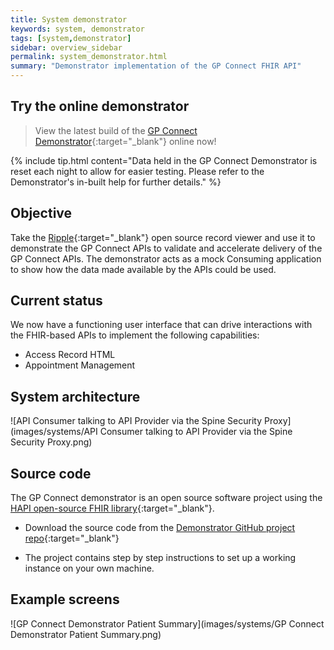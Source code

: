 ```yaml
---
title: System demonstrator
keywords: system, demonstrator
tags: [system,demonstrator]
sidebar: overview_sidebar
permalink: system_demonstrator.html
summary: "Demonstrator implementation of the GP Connect FHIR API"
---
```


## Try the online demonstrator ##

> View the latest build of the [GP Connect Demonstrator](https://orange.testlab.nhs.uk/){:target="_blank"} online now!

{% include tip.html content="Data held in the GP Connect Demonstrator is reset each night to allow for easier testing. Please refer to the Demonstrator's in-built help for further details." %}

## Objective ##

Take the [Ripple](http://rippleosi.org/){:target="_blank"} open source record viewer and use it to demonstrate the GP Connect APIs to validate and accelerate delivery of the GP Connect APIs. The demonstrator acts as a mock Consuming application to show how the data made available by the APIs could be used. 

## Current status ##

We now have a functioning user interface that can drive interactions with the FHIR-based APIs to implement the following capabilities:

- Access Record HTML
- Appointment Management

## System architecture ##

![API Consumer talking to API Provider via the Spine Security Proxy](images/systems/API Consumer talking to API Provider via the Spine Security Proxy.png)

## Source code ##

The GP Connect demonstrator is an open source software project using the [HAPI open-source FHIR library](http://hapifhir.io/){:target="_blank"}.


- Download the source code from the
[Demonstrator GitHub project repo](https://github.com/nhs-digital/gpconnect){:target="_blank"}

- The project contains step by step instructions to set up a working instance on your own machine.

## Example screens ##

![GP Connect Demonstrator Patient Summary](images/systems/GP Connect Demonstrator Patient Summary.png)
